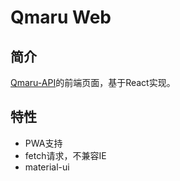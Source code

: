 # Qmaru Web

## 简介

[Qmaru-API](https://github.com/aobeom/Qmaru-API)的前端页面，基于React实现。

## 特性

+ PWA支持
+ fetch请求，不兼容IE
+ material-ui